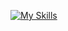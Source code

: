 [![My Skills](https://skillicons.dev/icons?i=html,css,js,ts,java,nodejs,react,next,vite,express,spring,postgresql,git,github,aws,materialui,tailwind,idea,webstorm,vscode,npm,maven,postman,stackoverflow)](https://skillicons.dev)

